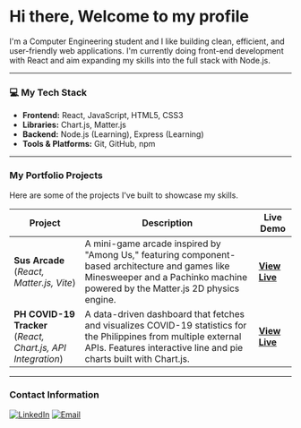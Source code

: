 # Hi there, Welcome to my profile

I'm a Computer Engineering student and I like building clean, efficient, and user-friendly web applications. I'm currently doing front-end development with React and aim expanding my skills into the full stack with Node.js.

---

### 💻 My Tech Stack

* **Frontend:** React, JavaScript, HTML5, CSS3
* **Libraries:** Chart.js, Matter.js
* **Backend:** Node.js (Learning), Express (Learning)
* **Tools & Platforms:** Git, GitHub, npm

---

### My Portfolio Projects

Here are some of the projects I've built to showcase my skills.

| Project                                                                          | Description                                                                                                                                                                                          | Live Demo                                                  |
| -------------------------------------------------------------------------------- | ---------------------------------------------------------------------------------------------------------------------------------------------------------------------------------------------------- | ---------------------------------------------------------- |
| **Sus Arcade**<br>(_React, Matter.js, Vite_)                                   | A mini-game arcade inspired by "Among Us," featuring component-based architecture and games like Minesweeper and a Pachinko machine powered by the Matter.js 2D physics engine.                        | [**View Live**](https://sussy-arcade.netlify.app)          |
| **PH COVID-19 Tracker**<br>(_React, Chart.js, API Integration_)                 | A data-driven dashboard that fetches and visualizes COVID-19 statistics for the Philippines from multiple external APIs. Features interactive line and pie charts built with Chart.js.                     | [**View Live**](https://phcovid19-tracker.netlify.app)     |

---

### Contact Information

[![LinkedIn](https://img.shields.io/badge/LinkedIn-Mikko_Melgar-blue?style=for-the-badge&logo=linkedin)](https://www.linkedin.com/in/mikko-melgar-447069233)
[![Email](https://img.shields.io/badge/Email-Contact%20Me-red?style=for-the-badge&logo=gmail)](mailto:springleaked@gmail.com)
